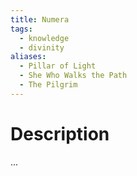 ```yaml
---
title: Numera
tags:
  - knowledge
  - divinity
aliases:
  - Pillar of Light
  - She Who Walks the Path
  - The Pilgrim
---
```

# Description
...
